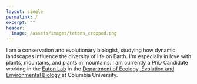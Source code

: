 ```yaml
---
layout: single
permalink: /
excerpt: ""
header:
  image: /assets/images/tetons_cropped.png
---
```


I am a conservation and evolutionary biologist, studying how dynamic landscapes influence the diversity of life on Earth. I'm especially in love with plants, mountains, and plants in mountains. I am currently a PhD Candidate working in the [Eaton Lab](https://eaton-lab.org/research/) in the [Department of Ecology, Evolution and Environmental Biology](https://e3b.columbia.edu/) at Columbia University.
